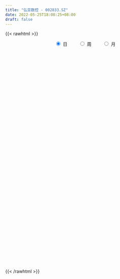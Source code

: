 ```yaml
---
title: "弘亚数控 - 002833.SZ"
date: 2022-05-25T18:08:25+08:00
draft: false
---
```

{{< rawhtml >}}
    <div style="text-align: center">
        <label style="padding: 1rem;"><input style="margin-right: .5rem" type="radio" name="period" value="D" checked onclick="period_change(this)">日</label>
        <label style="padding: 1rem;"><input style="margin-right: .5rem" type="radio" name="period" value="W" onclick="period_change(this)">周</label>
        <label style="padding: 1rem;"><input style="margin-right: .5rem" type="radio" name="period" value="M" onclick="period_change(this)">月</label>
    </div>
    <div id="chart" style="height: 700px;"></div> 
    <script type="text/javascript">
        const D_v = [13036.22,18251.89,9812.0,17595.7,16388.73,17283.66,23927.97,23433.16,27785.46,15147.44,23962.01,17830.27,35807.25,30754.6,25493.85,28919.55,35515.6,20882.15,10125.54,17893.09,20792.84,74020.42,115109.69,74985.49,67871.62,73932.99,49824.55,36791.29,31444.03,34093.02,33012.9,33312.37,22402.8,33729.21,33412.76,41433.79,53385.24,33244.88,43223.92,41495.94,38913.62,39317.82,71841.27,49660.9,34579.03,28085.4,29804.99,31781.63,44574.57,43978.31,61875.62,43960.26,34645.71,50706.63,43247.15,65366.7,31256.52,39020.59,44102.78,41912.35,40323.42,44535.63,48086.84,37071.89,25153.23,27353.69,37452.48,33500.34,28013.32,42197.42,86875.36,60552.97,70636.87,46129.16,46654.14,49409.7,100768.8,82480.05,78344.67,53155.48,73283.24,60323.04,51265.71,47663.68,56004.75,73826.11,56122.2,43355.58,61812.76,84163.78,50287.69,58874.03,56269.48,40829.0,59363.99,65863.24,52012.95,63103.21,47007.17,39029.7,32460.93,43230.8,53938.83,40848.96,29755.28,32347.28,36319.65,30744.14,29846.55,36790.13,46387.87,34490.58,35921.75,61731.94,52073.12,35065.81,41006.88,54854.77,33692.17,39443.97,36924.46,77361.28,82303.36,54113.68,48226.78,30533.62,32429.56,32073.29,30989.88,37243.16,26150.61,23411.96,26910.88,27442.74,47675.6,53673.59,46092.84,31000.8,40723.39,31708.38,55962.19,133417.83,121135.04,63219.47,42923.28,38017.92,25691.02,33065.62,47600.84,46890.45,19247.2,38476.34,22457.05,22767.61,13831.98,15557.93,19171.54,13132.56,24391.7,26366.23,26892.57,31439.06,17186.81,20564.4,13333.4,19516.95,17896.22,62005.31,23510.87,13200.38,40531.04,21325.54,21522.02,29121.17,33570.94,30184.95,27194.27,28469.79,18828.14,16918.76,22039.29,19051.45,11451.72,19991.98,34193.54,19843.48,17224.9,9458.25,14011.14,16807.2,23542.81,14838.36,12340.4,13059.33,13621.57,14634.24,14648.04,29811.7,34017.74,24155.76,22051.74,16681.1,18369.8,26320.64,22710.66,22130.02,15205.03,19701.79,11398.62,19724.77,14371.99,13011.31,12524.95,15234.49,19287.21,17231.36,46474.4,28950.78,26414.6,17501.9,17869.39,21594.98,20034.35,19129.59,18250.2,19257.6,14759.95,10772.04,15994.98,16790.73,22646.24,19519.91,29662.84,18985.88,26922.15,25636.49,25997.0,11410.77,21663.46,28652.45,20094.45,12186.53,11445.51,10209.31,10619.54,11779.0,11602.31,22568.7,20705.04,12312.75]
const D_histogram = [0.0,0.0511562393,0.0117666463,-0.0464398353,-0.0378954463,-0.0569825924,0.0181336001,0.0455563728,0.095840523,0.1064430844,0.0788098874,0.0796364514,0.2062279996,0.2093349599,0.1310090844,0.0123870407,-0.1348743792,-0.1810165772,-0.2228509162,-0.1858939118,-0.1916867597,0.0310986553,0.2667019827,0.352514649,0.4329515027,0.5316189031,0.543431446,0.5295797022,0.442363472,0.3452745946,0.2948017665,0.1880907318,0.1010737283,-0.0445730735,-0.2096586105,-0.3152547485,-0.4353841044,-0.4526719233,-0.4176025583,-0.3837885033,-0.3701662318,-0.3180160663,-0.4090140873,-0.4697985078,-0.4544197822,-0.4561679528,-0.4496506433,-0.3772808904,-0.3648491466,-0.3847001001,-0.410104261,-0.5005402898,-0.4854565346,-0.4741187149,-0.4403917975,-0.2625698954,-0.1193034647,0.070370763,0.1954279336,0.2295872499,0.3116732638,0.4021927596,0.4463876205,0.4454493895,0.4280200581,0.4301868564,0.3369665606,0.2927391979,0.2872526824,0.3165300875,0.4246910658,0.4410015349,0.5114771725,0.4974468373,0.4255842705,0.39110835,0.4875570234,0.4518538718,0.4611594194,0.449273412,0.5302795462,0.5517344971,0.5226326986,0.5125932423,0.3779280499,0.1675187982,-0.0235576269,-0.1247996526,-0.1852033283,-0.4161710288,-0.534857655,-0.6427364283,-0.764800711,-0.854429064,-0.8807052533,-0.9640825191,-0.9171373609,-0.8948165552,-0.8704678496,-0.8837074742,-0.8297301689,-0.6866978029,-0.5754669295,-0.4842206799,-0.399607398,-0.3430979661,-0.3102128709,-0.2420977744,-0.1517292285,-0.0875419902,-0.086325975,-0.1053007944,-0.0342260592,0.0398643676,0.1080411101,0.1584802586,0.2369161728,0.2708122998,0.2667395045,0.2908045579,0.2718692868,0.3603723124,0.4571479072,0.5051302711,0.5341796135,0.511607542,0.4318084875,0.4112371242,0.3673028419,0.3389090335,0.2967209889,0.2397641445,0.1817333932,0.1058739228,0.1093671501,0.0498456321,0.0138229046,-0.004976194,-0.0343192163,-0.0431274701,0.0036147687,0.14079051,0.2671477456,0.3067392758,0.3038512312,0.2438023677,0.2149742366,0.1378128272,0.0793984219,-0.0473474727,-0.1189108181,-0.1416534938,-0.1584464963,-0.1836706195,-0.1888257577,-0.1692142523,-0.1289782989,-0.0935850244,-0.0800998913,-0.0923578854,-0.0624621887,-0.022248256,0.0076975121,-0.0137759688,-0.0229249538,-0.0570025132,-0.0894722585,-0.1483843394,-0.1840674291,-0.1894992342,-0.2377947795,-0.2805266467,-0.2741340214,-0.2819719623,-0.3500062818,-0.4335373728,-0.4773803947,-0.3959584846,-0.312779057,-0.2270401546,-0.1481413639,-0.1034934258,-0.0747597751,-0.0458495848,0.0513214913,0.1037415413,0.131509888,0.158664217,0.1408907541,0.1689583308,0.130727955,0.117743468,0.1133368025,0.1174701196,0.1009446535,0.0810413541,0.0617940783,-0.0365841381,-0.0772113017,-0.1476204012,-0.1331132676,-0.104768155,-0.1372816752,-0.252509797,-0.2693761155,-0.200756856,-0.1340269462,-0.0857137479,-0.0429847898,-0.01483235,-0.0036399472,-0.0157815512,-0.0163489409,-0.0504381361,-0.0283313355,0.0023766588,0.0834474287,0.1571830147,0.159556146,0.1773393896,0.1262256004,0.098776102,0.0267459593,0.0262150077,0.0308994966,0.087038352,0.1116597574,0.1207250355,0.0752554728,-0.0047361111,-0.1378992351,-0.2505074247,-0.2595187988,-0.2331662876,-0.156142262,-0.0663563989,-0.0528992269,-0.0234124384,0.0439851442,0.1366165473,0.1958625643,0.2338219668,0.237409387,0.2410601344,0.238904358,0.2345921928,0.2464887586,0.2884190366,0.2435720051,0.2042045168]
const D_fast = [0.0,0.0639452991,0.0274973677,-0.0423190728,-0.0432485453,-0.0765813394,0.003068253,0.0418801189,0.1161243999,0.1533377323,0.1454070072,0.1661426841,0.3442912322,0.3997319325,0.3541583281,0.2386330445,0.0576530299,-0.0337433125,-0.1312903805,-0.140806854,-0.1945213919,0.0360386869,0.33831751,0.5122588386,0.7009335679,0.9325056941,1.0801760984,1.1987192802,1.222093918,1.2113236893,1.2345513028,1.174862951,1.1131143796,0.9563243094,0.7388241198,0.5544142947,0.3254389126,0.1949831129,0.1256518383,0.0635187675,-0.015400519,-0.04275437,-0.2360059128,-0.4142399602,-0.5124661802,-0.628256339,-0.7341516904,-0.7561021601,-0.8348827029,-0.9509086814,-1.0788389075,-1.2944100088,-1.4006903872,-1.5078822462,-1.5842532783,-1.4720738501,-1.3586332855,-1.151366367,-0.977452213,-0.8858960842,-0.7258917544,-0.5348240686,-0.3790323026,-0.2686081862,-0.1790325032,-0.0693189908,-0.0782976464,-0.0493402097,0.0169864454,0.1253963724,0.3397301172,0.4662909701,0.6646359007,0.7749672749,0.8095007757,0.8728019427,1.0911398719,1.1684001883,1.2929955908,1.3934279364,1.6070039571,1.7663925323,1.8679489085,1.9860577627,1.9458745828,1.7773450306,1.5803791988,1.4479372599,1.3412327522,1.0062222945,0.7538212545,0.4852583741,0.1719939137,-0.1312417053,-0.3776942079,-0.7020921036,-0.8844312856,-1.0858146187,-1.2790828755,-1.5132493686,-1.6667046055,-1.6953466902,-1.7279825493,-1.7577914696,-1.7730800372,-1.8023450968,-1.8470132194,-1.8394225665,-1.7869863277,-1.744684587,-1.7650500655,-1.8103500835,-1.7478318631,-1.6637753444,-1.5685883244,-1.4785291112,-1.3408641538,-1.2392649518,-1.176652871,-1.0798866782,-1.0308546276,-0.8522585238,-0.6411959522,-0.4669310206,-0.3043367748,-0.1990069608,-0.1708538934,-0.0886159756,-0.0407245475,0.0156089025,0.0476011051,0.0505852968,0.0379878938,-0.0114030959,0.0194319189,-0.0276281911,-0.0601951924,-0.0802383395,-0.1181611659,-0.1377512872,-0.0901053563,0.0822680125,0.2754121845,0.3916885337,0.4647632969,0.4656650253,0.4905804533,0.4478722507,0.409307451,0.2707246882,0.1694336383,0.111277589,0.0548729626,-0.0162688156,-0.0686303932,-0.0913224509,-0.0833310722,-0.0713340539,-0.0778738936,-0.113221359,-0.0989412095,-0.0642893407,-0.0324191947,-0.0573366677,-0.0722168912,-0.1205450789,-0.1753828888,-0.2713910546,-0.3530910015,-0.4058976152,-0.5136418554,-0.6265053842,-0.6886462643,-0.7669771957,-0.9225130857,-1.1144285199,-1.2776166405,-1.2951843516,-1.2901996882,-1.2612208244,-1.2193573747,-1.200582793,-1.1905390861,-1.173091292,-1.0630898431,-0.9847344077,-0.924088589,-0.8572682059,-0.8398189802,-0.7695118208,-0.7750602078,-0.7586088278,-0.7346812928,-0.7011804457,-0.6924697485,-0.6921127094,-0.6959114655,-0.8034357164,-0.8633657054,-0.9706799053,-0.9894510886,-0.9872980147,-1.0541319538,-1.2324875248,-1.3166978722,-1.2982678267,-1.2650446535,-1.2381598921,-1.2061771315,-1.1817327791,-1.1714503631,-1.187537355,-1.1921919799,-1.2388907091,-1.2238667423,-1.1925645833,-1.0906319564,-0.9776006166,-0.9353384489,-0.8732203579,-0.8927777469,-0.8955332198,-0.9608768727,-0.9548540723,-0.9424447094,-0.8645462659,-0.8120099212,-0.7727633842,-0.7994190787,-0.8805946903,-1.0482326232,-1.2234676689,-1.2973587427,-1.3292978034,-1.2913093433,-1.21811258,-1.2178802147,-1.1942465357,-1.1158526672,-0.9890671272,-0.8808554691,-0.784440575,-0.721500808,-0.657585027,-0.6000147139,-0.5456788309,-0.4721600754,-0.3581250382,-0.3420790685,-0.3303954276]
const D_slow = [0.0,0.0127890598,0.0157307214,0.0041207626,-0.005353099,-0.0195987471,-0.0150653471,-0.0036762539,0.0202838769,0.046894648,0.0665971198,0.0865062327,0.1380632326,0.1903969726,0.2231492437,0.2262460038,0.192527409,0.1472732647,0.0915605357,0.0450870577,-0.0028346322,0.0049400316,0.0716155273,0.1597441896,0.2679820652,0.400886791,0.5367446525,0.669139578,0.779730446,0.8660490947,0.9397495363,0.9867722192,1.0120406513,1.0008973829,0.9484827303,0.8696690432,0.7608230171,0.6476550362,0.5432543967,0.4473072708,0.3547657129,0.2752616963,0.1730081745,0.0555585475,-0.058046398,-0.1720883862,-0.2845010471,-0.3788212697,-0.4700335563,-0.5662085813,-0.6687346466,-0.793869719,-0.9152338527,-1.0337635314,-1.1438614808,-1.2095039546,-1.2393298208,-1.22173713,-1.1728801466,-1.1154833341,-1.0375650182,-0.9370168283,-0.8254199231,-0.7140575758,-0.6070525612,-0.4995058471,-0.415264207,-0.3420794075,-0.2702662369,-0.1911337151,-0.0849609486,0.0252894351,0.1531587282,0.2775204376,0.3839165052,0.4816935927,0.6035828485,0.7165463165,0.8318361714,0.9441545244,1.0767244109,1.2146580352,1.3453162099,1.4734645204,1.5679465329,1.6098262324,1.6039368257,1.5727369126,1.5264360805,1.4223933233,1.2886789095,1.1279948024,0.9367946247,0.7231873587,0.5030110454,0.2619904156,0.0327060753,-0.1909980635,-0.4086150259,-0.6295418944,-0.8369744366,-1.0086488874,-1.1525156197,-1.2735707897,-1.3734726392,-1.4592471307,-1.5368003485,-1.5973247921,-1.6352570992,-1.6571425967,-1.6787240905,-1.7050492891,-1.7136058039,-1.703639712,-1.6766294345,-1.6370093698,-1.5777803266,-1.5100772517,-1.4433923755,-1.3706912361,-1.3027239144,-1.2126308363,-1.0983438594,-0.9720612917,-0.8385163883,-0.7106145028,-0.6026623809,-0.4998530999,-0.4080273894,-0.323300131,-0.2491198838,-0.1891788477,-0.1437454994,-0.1172770187,-0.0899352312,-0.0774738231,-0.074018097,-0.0752621455,-0.0838419496,-0.0946238171,-0.0937201249,-0.0585224975,0.0082644389,0.0849492579,0.1609120657,0.2218626576,0.2756062168,0.3100594236,0.329909029,0.3180721609,0.2883444563,0.2529310829,0.2133194588,0.1674018039,0.1201953645,0.0778918014,0.0456472267,0.0222509706,0.0022259978,-0.0208634736,-0.0364790208,-0.0420410848,-0.0401167067,-0.0435606989,-0.0492919374,-0.0635425657,-0.0859106303,-0.1230067152,-0.1690235725,-0.216398381,-0.2758470759,-0.3459787375,-0.4145122429,-0.4850052335,-0.5725068039,-0.6808911471,-0.8002362458,-0.8992258669,-0.9774206312,-1.0341806698,-1.0712160108,-1.0970893672,-1.115779311,-1.1272417072,-1.1144113344,-1.0884759491,-1.055598477,-1.0159324228,-0.9807097343,-0.9384701516,-0.9057881628,-0.8763522958,-0.8480180952,-0.8186505653,-0.7934144019,-0.7731540634,-0.7577055438,-0.7668515784,-0.7861544038,-0.8230595041,-0.856337821,-0.8825298597,-0.9168502785,-0.9799777278,-1.0473217567,-1.0975109707,-1.1310177072,-1.1524461442,-1.1631923417,-1.1669004292,-1.167810416,-1.1717558038,-1.175843039,-1.188452573,-1.1955354069,-1.1949412422,-1.174079385,-1.1347836313,-1.0948945948,-1.0505597474,-1.0190033473,-0.9943093218,-0.987622832,-0.9810690801,-0.9733442059,-0.9515846179,-0.9236696786,-0.8934884197,-0.8746745515,-0.8758585793,-0.910333388,-0.9729602442,-1.0378399439,-1.0961315158,-1.1351670813,-1.151756181,-1.1649809878,-1.1708340974,-1.1598378113,-1.1256836745,-1.0767180334,-1.0182625417,-0.958910195,-0.8986451614,-0.8389190719,-0.7802710237,-0.718648834,-0.6465440749,-0.5856510736,-0.5345999444]
const D_data = [['2021-05-14', 34.3991, 34.7507, 34.1741, 35.0601],['2021-05-17', 34.2866, 35.5523, 33.8085, 35.9742],['2021-05-18', 35.7774, 34.4765, 34.3921, 35.7774],['2021-05-19', 34.6031, 33.9632, 33.4217, 34.6031],['2021-05-20', 34.0757, 34.6312, 33.9632, 35.3484],['2021-05-21', 34.9406, 34.2163, 33.4217, 34.9406],['2021-05-24', 34.4554, 35.5312, 33.7241, 36.0375],['2021-05-25', 35.5312, 35.2359, 34.8773, 36.0657],['2021-05-26', 35.3765, 35.7914, 35.3344, 36.5157],['2021-05-27', 35.8617, 35.5453, 35.3344, 36.3258],['2021-05-28', 35.6367, 35.1023, 35.0179, 35.9742],['2021-05-31', 35.2992, 35.4609, 34.5538, 35.6719],['2021-06-01', 35.5594, 37.5142, 35.5101, 38.1681],['2021-06-02', 37.5212, 36.5087, 35.1586, 37.8798],['2021-06-03', 36.51, 35.45, 35.3, 36.69],['2021-06-04', 35.0, 34.5, 34.31, 35.38],['2021-06-07', 34.5, 33.4, 33.33, 34.65],['2021-06-08', 33.7, 34.04, 33.25, 34.5],['2021-06-09', 34.2, 33.71, 33.51, 34.36],['2021-06-10', 33.94, 34.53, 33.5, 34.75],['2021-06-11', 34.43, 33.93, 33.67, 34.8],['2021-06-15', 37.0, 37.32, 35.75, 37.32],['2021-06-16', 38.07, 38.85, 36.82, 39.3],['2021-06-17', 38.8, 38.11, 37.61, 40.3],['2021-06-18', 38.69, 38.84, 37.75, 40.2],['2021-06-21', 39.23, 39.99, 39.1, 40.91],['2021-06-22', 40.11, 39.7, 39.3, 41.0],['2021-06-23', 39.72, 39.89, 39.47, 40.74],['2021-06-24', 39.23, 39.19, 38.43, 39.68],['2021-06-25', 39.21, 39.0, 38.55, 40.17],['2021-06-28', 39.0, 39.57, 38.41, 39.75],['2021-06-29', 39.8, 38.77, 38.6, 40.2],['2021-06-30', 39.3, 38.75, 38.06, 39.35],['2021-07-01', 38.84, 37.55, 37.49, 38.99],['2021-07-02', 37.56, 36.5, 36.2, 37.95],['2021-07-05', 36.75, 36.43, 35.87, 37.5],['2021-07-06', 36.43, 35.45, 35.01, 36.8],['2021-07-07', 35.3, 36.11, 34.99, 36.18],['2021-07-08', 36.8, 36.55, 36.01, 36.88],['2021-07-09', 36.4, 36.47, 35.38, 36.77],['2021-07-12', 36.17, 36.1, 35.6, 36.41],['2021-07-13', 36.07, 36.53, 35.77, 36.73],['2021-07-14', 36.51, 34.37, 34.3, 36.51],['2021-07-15', 34.31, 34.0, 33.47, 34.66],['2021-07-16', 34.0, 34.46, 33.73, 34.75],['2021-07-19', 34.61, 33.9, 33.81, 34.72],['2021-07-20', 33.7, 33.62, 33.5, 34.4],['2021-07-21', 33.93, 34.28, 33.88, 34.56],['2021-07-22', 34.14, 33.4, 33.23, 34.2],['2021-07-23', 33.25, 32.6, 32.26, 34.0],['2021-07-26', 32.71, 32.0, 31.78, 33.54],['2021-07-27', 32.06, 30.4, 30.37, 32.4],['2021-07-28', 30.2, 31.0, 29.8, 31.45],['2021-07-29', 31.62, 30.5, 30.46, 31.8],['2021-07-30', 30.67, 30.38, 30.3, 31.1],['2021-08-02', 30.26, 32.31, 30.21, 32.8],['2021-08-03', 32.09, 32.42, 32.0, 33.09],['2021-08-04', 32.42, 33.71, 32.2, 33.77],['2021-08-05', 33.64, 33.69, 33.03, 33.97],['2021-08-06', 33.48, 32.99, 32.87, 33.79],['2021-08-09', 33.18, 33.97, 32.8, 34.5],['2021-08-10', 33.99, 34.69, 33.89, 34.99],['2021-08-11', 34.67, 34.69, 34.5, 35.92],['2021-08-12', 34.5, 34.49, 33.92, 34.85],['2021-08-13', 34.49, 34.49, 34.18, 34.96],['2021-08-16', 34.3, 34.96, 34.29, 35.16],['2021-08-17', 34.96, 33.76, 33.7, 34.96],['2021-08-18', 34.0, 34.2, 33.83, 34.6],['2021-08-19', 33.95, 34.74, 33.9, 35.07],['2021-08-20', 34.51, 35.45, 34.01, 35.52],['2021-08-23', 35.6, 37.09, 35.58, 37.09],['2021-08-24', 36.9, 36.62, 36.2, 37.08],['2021-08-25', 36.9, 37.93, 36.63, 38.7],['2021-08-26', 37.53, 37.46, 36.7, 38.25],['2021-08-27', 37.05, 36.92, 36.72, 38.24],['2021-08-30', 36.97, 37.49, 36.96, 37.97],['2021-08-31', 37.81, 39.73, 37.45, 40.36],['2021-09-01', 39.65, 38.71, 37.09, 39.73],['2021-09-02', 37.77, 39.68, 37.76, 40.8],['2021-09-03', 40.5, 39.9, 39.2, 40.5],['2021-09-06', 40.0, 41.79, 40.0, 42.6],['2021-09-07', 42.26, 41.92, 40.33, 42.26],['2021-09-08', 41.51, 41.88, 41.31, 43.2],['2021-09-09', 41.62, 42.63, 41.38, 43.55],['2021-09-10', 42.57, 41.25, 41.25, 42.9],['2021-09-13', 40.9, 39.81, 39.11, 41.24],['2021-09-14', 39.9, 39.25, 39.18, 41.35],['2021-09-15', 40.1, 39.75, 39.23, 40.44],['2021-09-16', 40.4, 39.92, 39.68, 41.8],['2021-09-17', 39.64, 36.96, 36.45, 39.86],['2021-09-22', 36.58, 37.23, 36.38, 38.14],['2021-09-23', 37.4, 36.45, 36.4, 37.78],['2021-09-24', 36.79, 35.23, 34.8, 36.87],['2021-09-27', 35.0, 34.53, 34.11, 35.06],['2021-09-28', 34.0, 34.4, 33.91, 34.95],['2021-09-29', 34.0, 32.7, 32.41, 34.65],['2021-09-30', 32.52, 33.5, 32.51, 33.9],['2021-10-08', 33.8, 32.64, 32.38, 33.8],['2021-10-11', 32.65, 32.04, 31.65, 32.77],['2021-10-12', 32.09, 30.82, 30.5, 32.2],['2021-10-13', 31.18, 30.98, 30.11, 31.42],['2021-10-14', 31.0, 31.89, 30.68, 32.48],['2021-10-15', 31.99, 31.52, 30.93, 32.0],['2021-10-18', 31.19, 31.22, 30.72, 31.82],['2021-10-19', 31.11, 31.07, 30.93, 31.4],['2021-10-20', 30.9, 30.6, 30.42, 31.17],['2021-10-21', 30.6, 30.07, 30.01, 30.95],['2021-10-22', 30.3, 30.34, 29.88, 30.68],['2021-10-25', 30.17, 30.66, 29.91, 30.87],['2021-10-26', 30.66, 30.42, 30.21, 31.19],['2021-10-27', 30.35, 29.5, 29.15, 30.54],['2021-10-28', 29.49, 28.88, 28.8, 29.79],['2021-10-29', 28.89, 29.85, 28.8, 30.13],['2021-11-01', 30.5, 30.04, 29.05, 30.66],['2021-11-02', 30.26, 30.17, 29.55, 30.4],['2021-11-03', 30.25, 30.14, 29.77, 30.4],['2021-11-04', 30.19, 30.77, 30.19, 30.82],['2021-11-05', 31.31, 30.5, 30.25, 31.31],['2021-11-08', 30.3, 30.11, 29.91, 30.58],['2021-11-09', 30.16, 30.54, 30.12, 30.98],['2021-11-10', 30.26, 30.05, 29.44, 30.68],['2021-11-11', 29.91, 31.66, 29.89, 31.77],['2021-11-12', 31.66, 32.43, 31.4, 32.85],['2021-11-15', 32.42, 32.45, 31.81, 32.65],['2021-11-16', 32.46, 32.71, 32.0, 32.98],['2021-11-17', 32.58, 32.39, 32.27, 32.68],['2021-11-18', 32.32, 31.68, 31.63, 32.34],['2021-11-19', 31.6, 32.41, 31.52, 32.5],['2021-11-22', 32.55, 32.19, 32.01, 32.93],['2021-11-23', 32.2, 32.42, 32.2, 33.18],['2021-11-24', 32.46, 32.27, 32.15, 32.74],['2021-11-25', 32.4, 32.0, 31.66, 32.45],['2021-11-26', 32.0, 31.82, 31.33, 32.0],['2021-11-29', 31.11, 31.33, 31.02, 32.14],['2021-11-30', 31.53, 32.2, 31.35, 32.55],['2021-12-01', 32.01, 31.31, 31.25, 32.43],['2021-12-02', 31.31, 31.36, 30.4, 31.46],['2021-12-03', 31.36, 31.42, 31.15, 31.85],['2021-12-06', 31.45, 31.13, 30.73, 31.69],['2021-12-07', 31.14, 31.24, 30.78, 31.42],['2021-12-08', 31.34, 32.01, 31.3, 32.33],['2021-12-09', 32.5, 33.69, 32.3, 34.86],['2021-12-10', 33.13, 34.43, 32.59, 37.06],['2021-12-13', 34.49, 34.03, 33.77, 34.89],['2021-12-14', 33.87, 33.86, 33.64, 34.28],['2021-12-15', 33.91, 33.22, 33.0, 34.0],['2021-12-16', 33.15, 33.59, 33.15, 33.75],['2021-12-17', 33.69, 32.88, 32.78, 33.93],['2021-12-20', 32.63, 32.88, 29.59, 35.63],['2021-12-21', 32.5, 31.58, 31.58, 32.7],['2021-12-22', 31.6, 31.71, 31.6, 32.05],['2021-12-23', 31.71, 32.0, 31.2, 32.09],['2021-12-24', 32.0, 31.88, 31.68, 32.15],['2021-12-27', 31.99, 31.55, 31.2, 32.09],['2021-12-28', 31.53, 31.59, 31.31, 31.7],['2021-12-29', 31.8, 31.81, 31.42, 31.92],['2021-12-30', 31.81, 32.12, 31.66, 32.26],['2021-12-31', 32.36, 32.18, 31.93, 32.36],['2022-01-04', 32.19, 31.97, 31.78, 32.2],['2022-01-05', 31.92, 31.58, 31.31, 32.08],['2022-01-06', 31.34, 32.09, 31.34, 32.39],['2022-01-07', 32.38, 32.37, 31.93, 32.95],['2022-01-10', 32.05, 32.42, 31.81, 32.47],['2022-01-11', 32.6, 31.79, 31.76, 32.63],['2022-01-12', 31.79, 31.84, 31.65, 31.99],['2022-01-13', 31.84, 31.37, 31.3, 31.98],['2022-01-14', 31.15, 31.14, 31.06, 31.44],['2022-01-17', 31.14, 30.45, 30.27, 31.54],['2022-01-18', 30.66, 30.33, 30.1, 30.67],['2022-01-19', 30.33, 30.42, 30.13, 30.47],['2022-01-20', 30.44, 29.53, 29.2, 30.72],['2022-01-21', 29.63, 29.1, 28.95, 29.74],['2022-01-24', 29.1, 29.34, 28.59, 29.58],['2022-01-25', 29.36, 28.87, 28.8, 29.72],['2022-01-26', 28.95, 27.58, 27.53, 29.2],['2022-01-27', 27.58, 26.57, 26.3, 27.9],['2022-01-28', 26.66, 26.25, 26.21, 26.92],['2022-02-07', 26.49, 27.45, 26.35, 27.62],['2022-02-08', 27.46, 27.5, 26.84, 27.58],['2022-02-09', 27.58, 27.63, 27.21, 27.7],['2022-02-10', 27.51, 27.69, 27.33, 27.8],['2022-02-11', 27.69, 27.34, 27.32, 27.71],['2022-02-14', 27.33, 27.11, 26.91, 27.38],['2022-02-15', 27.26, 27.06, 26.88, 27.35],['2022-02-16', 27.21, 28.1, 27.21, 28.49],['2022-02-17', 28.0, 27.85, 27.53, 28.06],['2022-02-18', 27.55, 27.7, 27.34, 27.7],['2022-02-21', 27.7, 27.81, 27.5, 27.97],['2022-02-22', 27.68, 27.25, 27.22, 27.68],['2022-02-23', 27.32, 27.84, 27.32, 27.88],['2022-02-24', 27.84, 26.97, 26.7, 28.04],['2022-02-25', 27.3, 27.12, 27.08, 27.52],['2022-02-28', 27.34, 27.15, 26.82, 27.34],['2022-03-01', 27.35, 27.23, 27.11, 27.45],['2022-03-02', 27.19, 26.91, 26.79, 27.19],['2022-03-03', 27.03, 26.73, 26.68, 27.2],['2022-03-04', 26.68, 26.58, 26.42, 26.98],['2022-03-07', 26.47, 25.17, 24.91, 26.57],['2022-03-08', 25.11, 25.36, 25.11, 26.1],['2022-03-09', 25.38, 24.48, 23.74, 25.81],['2022-03-10', 25.08, 25.16, 24.78, 25.4],['2022-03-11', 24.97, 25.23, 24.35, 25.35],['2022-03-14', 25.18, 24.23, 24.15, 25.22],['2022-03-15', 24.05, 22.5, 22.5, 24.05],['2022-03-16', 22.7, 23.02, 21.77, 23.06],['2022-03-17', 23.46, 23.89, 23.17, 24.28],['2022-03-18', 24.1, 23.94, 23.61, 24.1],['2022-03-21', 24.02, 23.77, 23.59, 24.48],['2022-03-22', 23.75, 23.73, 23.31, 23.92],['2022-03-23', 23.72, 23.55, 23.48, 23.99],['2022-03-24', 23.48, 23.27, 23.25, 23.63],['2022-03-25', 23.3, 22.8, 22.77, 23.5],['2022-03-28', 22.82, 22.73, 22.3, 22.97],['2022-03-29', 22.73, 22.02, 21.8, 22.93],['2022-03-30', 22.23, 22.49, 21.98, 22.52],['2022-03-31', 22.5, 22.56, 22.3, 22.99],['2022-04-01', 22.79, 23.36, 22.61, 24.13],['2022-04-06', 23.06, 23.62, 22.9, 23.8],['2022-04-07', 23.58, 22.9, 22.9, 23.67],['2022-04-08', 22.85, 23.13, 22.5, 23.2],['2022-04-11', 23.1, 22.15, 22.1, 23.1],['2022-04-12', 22.14, 22.18, 21.66, 22.44],['2022-04-13', 22.03, 21.26, 21.2, 22.06],['2022-04-14', 21.4, 21.84, 21.37, 22.5],['2022-04-15', 22.0, 21.8, 21.65, 22.32],['2022-04-18', 21.7, 22.52, 21.48, 22.66],['2022-04-19', 22.54, 22.29, 22.13, 22.64],['2022-04-20', 22.45, 22.15, 22.0, 22.59],['2022-04-21', 21.95, 21.32, 21.26, 22.22],['2022-04-22', 21.18, 20.45, 20.42, 21.25],['2022-04-25', 20.1, 19.02, 18.9, 20.3],['2022-04-26', 19.0, 18.32, 18.23, 19.2],['2022-04-27', 18.01, 18.94, 17.85, 19.03],['2022-04-28', 18.85, 19.08, 18.65, 19.51],['2022-04-29', 19.37, 19.68, 19.1, 19.97],['2022-05-05', 20.2, 20.04, 19.73, 20.6],['2022-05-06', 19.6, 19.15, 18.95, 19.68],['2022-05-09', 19.1, 19.27, 18.93, 19.38],['2022-05-10', 19.15, 19.85, 18.7, 19.95],['2022-05-11', 20.04, 20.51, 19.9, 20.74],['2022-05-12', 20.4, 20.48, 20.31, 20.72],['2022-05-13', 20.58, 20.5, 20.38, 20.75],['2022-05-16', 20.74, 20.23, 20.21, 20.74],['2022-05-17', 20.23, 20.31, 20.09, 20.5],['2022-05-18', 20.5, 20.31, 20.13, 20.5],['2022-05-19', 20.27, 20.34, 20.01, 20.36],['2022-05-20', 20.47, 20.65, 20.32, 20.73],['2022-05-23', 20.59, 21.29, 20.58, 21.29],['2022-05-24', 21.28, 20.32, 20.31, 21.48],['2022-05-25', 20.37, 20.26, 20.03, 20.55]]
const W_v = [93626.41,112185.68,114413.04,57669.24,37807.89,76732.38,74315.46,86350.77,73964.27,54027.35,84863.17,110606.98,54546.53,52155.81,49967.43,95863.98,61747.31,74208.16,36078.86,34922.83,36056.96,23419.96,19543.55,38356.32,38016.68,47557.37,32451.19,29677.61,30765.19,37233.99,15118.59,7177.43,32987.8,59134.3,66515.57,37645.82,35553.08,25252.07,26998.47,30652.11,17974.78,13141.96,26212.93,22155.19,41360.03,32604.74,25326.12,52246.55,33295.08,28584.84,31088.76,20444.17,32156.18,21734.5,22797.32,37755.71,35701.04,38311.23,36731.97,24837.85,12709.15,20789.52,17299.45,34326.59,60006.15,37507.15,39704.54,25311.45,39996.86,32637.79,27139.53,30445.08,30122.03,23228.05,38034.91,15223.35,26724.32,21796.53,33399.58,31984.85,39724.17,36503.54,67183.75,79925.72,59234.03,80657.03,50523.18,41636.14,37631.48,30377.35,28794.67,17277.2,30779.53,16929.29,33172.85,23368.56,15377.48,22389.31,57740.23,33099.82,25481.01,24216.11,25690.21,26094.7,28266.68,27061.65,28264.79,27406.36,30291.18,38371.98,33125.35,31089.32,22892.41,5449.0,24909.48,29901.86,41311.7,21033.07,18735.55,19335.0,15271.22,17679.81,32794.15,25199.76,43129.21,67366.94,82149.24,122610.76,82754.12,34532.35,70577.41,94978.56,93895.05,71167.74,47002.72,59248.15,58921.44,42020.12,32263.24,18588.91,29851.26,32446.7,28827.44,24742.09,29362.1,27477.72,40284.2,105743.66,64463.79,50601.93,46470.31,69598.81,201501.91,172432.32,151296.52,104398.24,96742.95,105497.5,108837.1,72464.2,92916.48,108987.83,108728.23,103574.97,60800.54,24725.04,110875.82,110054.7,121696.04,119739.45,218640.89,112448.99,85572.72,77153.27,78934.23,62500.62,81572.36,82912.81,190532.92,106452.31,99032.07,130231.1,170711.73,61232.73,49046.51,204993.05,165245.54,171780.53,130894.73,150448.97,106388.27,62702.46,177126.11,108447.62,114765.67,44196.55,77166.23,79331.98,114256.04,138805.52,105209.22,331987.22,226085.88,155870.04,212783.77,234312.64,178224.9,234435.37,221658.94,195171.01,168517.25,310848.5,364158.7,288540.42,319280.4300000001,165431.2,218069.18,63103.21,215667.43,170015.31,183436.88,244732.52,269725.24,197376.93,144706.49,205885.57,382946.83,202917.31,174671.88,84461.62,109089.56,88497.78,160573.14,141593.35,105307.43,102705.62,78657.76,68303.58,126718.04,104736.15,78208.48,110752.41,72867.28,96878.51,77575.3,117737.02,51633.49,94007.66,55655.67,55586.49]
const W_histogram = [0.0,-0.0102874074,-0.09520442,-0.1783802262,-0.2018421736,-0.0716977892,0.0140926767,0.1365659892,0.2260454115,0.2111496956,0.3573924155,0.4792387704,0.5531382188,0.6373209153,0.6871751111,0.5326948128,0.4489253205,0.2534212292,0.0516916293,-0.0812350661,-0.1151592594,-0.138858259,-0.1922099912,-0.1848547187,-0.1272373156,-0.0435528517,-0.0482283835,-0.0348536205,-0.1201385382,-0.2903860098,-0.3359552465,-0.3424458228,-0.3945105058,-0.4422704164,-0.4245530375,-0.5904014525,-0.5586742056,-0.4646630736,-0.31627365,-0.2791581932,-0.2421823106,-0.2386210055,-0.2396789547,-0.2422135606,-0.1937942546,-0.1124330089,-0.0527812612,0.0797417779,0.0887006768,0.0725854015,-0.0488812857,-0.0996047778,-0.1172501532,-0.1456069226,-0.301261289,-0.3809806753,-0.455653347,-0.487122893,-0.4381589758,-0.3952960472,-0.3600536842,-0.2775565662,-0.1804416008,-0.1369628625,-0.2754670542,-0.28492063,-0.1355765483,-0.0636569259,0.0959339883,0.1201254274,0.1379620306,0.1426143974,0.1118413878,0.0923038411,0.0638892848,0.0482621197,0.0928981915,0.1456064283,0.2397632108,0.3185002346,0.3712062946,0.4253729568,0.4508765066,0.4818195686,0.5351050939,0.6880389504,0.7249581594,0.7763226606,0.6861494962,0.5954187823,0.4638695193,0.3125811396,0.1695662515,0.0095170304,-0.1649085474,-0.2633993133,-0.3513538736,-0.3877834987,-0.404874954,-0.357183332,-0.2791372432,-0.2510103441,-0.262808882,-0.2738190892,-0.2906005904,-0.3431658652,-0.3239945488,-0.2556977239,-0.1900037808,-0.0833670443,0.0311064791,0.0952295043,0.1167614272,0.1300887946,0.1350768548,0.1044211276,0.0776633355,0.0518110662,0.0573302152,0.040093967,0.0514056516,0.054201113,0.024310858,0.0448023533,0.1020520814,0.2440355262,0.4604278993,0.6712685979,0.7696185498,0.7504805864,0.5630502376,0.4405977618,0.4253606119,0.2947751053,0.2624785866,0.0814992485,-0.1073824253,-0.1855164783,-0.2477467241,-0.280980527,-0.240056883,-0.2255352653,-0.1941006429,-0.1096130732,-0.086130724,-0.0975037571,-0.0610968395,0.0429851191,0.0818221001,0.0999870776,0.0645183629,0.0527943699,0.2830638948,0.4333036863,0.6380506103,0.8710601704,0.9464828243,0.8443209697,0.9466201107,0.9169034648,0.7500541419,0.5119222985,0.4692913484,0.5458753639,0.5029963774,0.4949401708,0.3244648579,0.4727879794,0.6128233509,0.6792505899,0.4656483963,0.2607789847,-0.0873265921,-0.3290622328,-0.4530079832,-0.6270789072,-0.6927758427,-0.6200015483,-0.8604348184,-0.7961653654,-0.796016216,-0.5928213634,-0.2505703099,0.0241453621,0.0729008385,0.4327926557,0.677948038,0.5527334114,0.4829477319,0.5873311313,0.5687933851,0.4648134959,0.019086677,-0.2118549008,-0.1883257038,-0.3085607979,-0.4737609338,-0.60893491,-0.6261685324,-0.6621286751,-0.7043707123,-0.3970095206,-0.1888652179,-0.2231439309,-0.2494335271,-0.3951280205,-0.5975524179,-0.8465350148,-0.8014785692,-0.6434969567,-0.4560125731,-0.226278312,0.1147747106,0.4034372266,0.283279083,0.0759065275,-0.1754325261,-0.3852321065,-0.57371208,-0.7414703592,-0.8417223667,-0.8197367827,-0.6387326095,-0.4905358468,-0.4059288905,-0.3525634792,-0.1031553691,-0.0347193135,-0.0481217195,-0.0290436693,0.002438652,-0.0505812659,-0.2053631814,-0.4670378652,-0.5294873768,-0.5091727892,-0.4968762881,-0.4865647831,-0.5286213094,-0.5962625359,-0.6654622395,-0.6220044519,-0.5592115409,-0.5565163313,-0.5916384239,-0.6102598022,-0.6008555441,-0.4530316675,-0.3017468733,-0.1899972382]
const W_fast = [0.0,-0.0128592593,-0.1215773768,-0.2493482395,-0.3232707304,-0.2110507933,-0.1217371583,0.0348776516,0.1808684268,0.2187601347,0.4543509585,0.6960070061,0.9081910091,1.1517039344,1.373351908,1.3520453129,1.3805071507,1.2483583667,1.0595516742,0.9063162122,0.843602204,0.7851886397,0.6837844097,0.6449260025,0.6707340767,0.7435303277,0.7267977,0.7314590579,0.6161395057,0.3732955317,0.2437374833,0.1516354513,0.0009431418,-0.1573843729,-0.2458052534,-0.5592540315,-0.6671953359,-0.6893499723,-0.6200289613,-0.6527030528,-0.6762727478,-0.732366694,-0.7933443819,-0.856432378,-0.8564616357,-0.8032086422,-0.7567522098,-0.6042937262,-0.5731596582,-0.5711285831,-0.7048155917,-0.7804402783,-0.827398192,-0.892156692,-1.1231263806,-1.2980909358,-1.4866769442,-1.6399272134,-1.7005030402,-1.7564641234,-1.8112351815,-1.798127205,-1.7461226399,-1.7368846172,-1.9442555724,-2.0249393057,-1.9094893611,-1.8534839702,-1.6699095589,-1.615686763,-1.5633596521,-1.523053686,-1.5258663486,-1.522327935,-1.5347701701,-1.5383318054,-1.4704711856,-1.3813613418,-1.2272637566,-1.0689016741,-0.9233940405,-0.7628841391,-0.6246614626,-0.4732635085,-0.2862017097,0.0387418844,0.2569006333,0.5023457996,0.5837100092,0.6418339909,0.6262521078,0.5531090129,0.4524856877,0.2948157243,0.0791630096,-0.0851775846,-0.2609706133,-0.3943461131,-0.5126563069,-0.5542605178,-0.5459987399,-0.5806244268,-0.6581251852,-0.7375901647,-0.8270218135,-0.9653785547,-1.0272058755,-1.0228334815,-1.0046404836,-0.9188455083,-0.7965953651,-0.7086649638,-0.657942684,-0.612093118,-0.5733358441,-0.5778862895,-0.5852282476,-0.5981277505,-0.5782760475,-0.585488804,-0.5613257066,-0.5449799669,-0.5687925075,-0.5371004237,-0.4543376753,-0.251345349,0.080153999,0.4588118471,0.7495664364,0.9180486196,0.8713808302,0.8590777948,0.9501807979,0.8932890676,0.9266121955,0.7660076696,0.5502803895,0.4257672169,0.30160029,0.1981213554,0.1790307786,0.13716858,0.1200780417,0.1771623431,0.1791120113,0.1433630389,0.1644957467,0.279323985,0.338616491,0.381778238,0.362439114,0.3639137135,0.6649492121,0.9235149251,1.2877745017,1.7385491044,2.0505924644,2.1595108522,2.4984650209,2.6979742412,2.7186384538,2.608487185,2.683179072,2.8962319285,2.9791020363,3.0947808725,3.005421774,3.2719418904,3.5651830996,3.801422986,3.7042328915,3.5645582261,3.1946210013,2.8706198024,2.6334220562,2.3025814055,2.0636905092,1.9814644166,1.5259224418,1.3911505535,1.1922956488,1.2472851606,1.5268936367,1.8076456491,1.8746263353,2.3427163163,2.7573587081,2.7703274343,2.8212786878,3.07249487,3.1961554701,3.2083789549,2.7674238053,2.4835185022,2.4599662733,2.2625909798,1.9789506104,1.6915429066,1.5177671512,1.3162748397,1.0979401245,1.3060489359,1.4669769342,1.3769122385,1.2882642605,1.043787762,0.6919752601,0.2313589095,0.0760457128,0.0731530862,0.1466343265,0.3197990096,0.6895457099,1.0790675325,1.0297291596,0.841333236,0.5461360509,0.2400284438,-0.0918795497,-0.4450054187,-0.7556880178,-0.9386366295,-0.9173156086,-0.8917528076,-0.9086280739,-0.9434035325,-0.7197842646,-0.6600280374,-0.6854608733,-0.6736437404,-0.6415517561,-0.7072169905,-0.9133397014,-1.2917738515,-1.4865952072,-1.5935738169,-1.7054963878,-1.8168260786,-1.9910379323,-2.2077447928,-2.4433100562,-2.5553533816,-2.6323633559,-2.7687972291,-2.9518289277,-3.1230152565,-3.2638248844,-3.2292589247,-3.1534108488,-3.0891605233]
const W_slow = [0.0,-0.0025718519,-0.0263729568,-0.0709680134,-0.1214285568,-0.1393530041,-0.1358298349,-0.1016883376,-0.0451769847,0.0076104392,0.096958543,0.2167682356,0.3550527903,0.5143830191,0.6861767969,0.8193505001,0.9315818302,0.9949371375,1.0078600448,0.9875512783,0.9587614635,0.9240468987,0.8759944009,0.8297807212,0.7979713923,0.7870831794,0.7750260835,0.7663126784,0.7362780438,0.6636815414,0.5796927298,0.4940812741,0.3954536476,0.2848860435,0.1787477842,0.031147421,-0.1085211304,-0.2246868988,-0.3037553113,-0.3735448596,-0.4340904372,-0.4937456886,-0.5536654272,-0.6142188174,-0.6626673811,-0.6907756333,-0.7039709486,-0.6840355041,-0.6618603349,-0.6437139846,-0.655934306,-0.6808355004,-0.7101480387,-0.7465497694,-0.8218650916,-0.9171102605,-1.0310235972,-1.1528043205,-1.2623440644,-1.3611680762,-1.4511814973,-1.5205706388,-1.565681039,-1.5999217547,-1.6687885182,-1.7400186757,-1.7739128128,-1.7898270443,-1.7658435472,-1.7358121904,-1.7013216827,-1.6656680834,-1.6377077364,-1.6146317761,-1.5986594549,-1.586593925,-1.5633693771,-1.5269677701,-1.4670269674,-1.3874019087,-1.2946003351,-1.1882570959,-1.0755379692,-0.9550830771,-0.8213068036,-0.649297066,-0.4680575261,-0.273976861,-0.1024394869,0.0464152086,0.1623825885,0.2405278734,0.2829194362,0.2852986938,0.244071557,0.1782217287,0.0903832603,-0.0065626144,-0.1077813529,-0.1970771859,-0.2668614967,-0.3296140827,-0.3953163032,-0.4637710755,-0.5364212231,-0.6222126894,-0.7032113266,-0.7671357576,-0.8146367028,-0.8354784639,-0.8277018441,-0.8038944681,-0.7747041113,-0.7421819126,-0.7084126989,-0.682307417,-0.6628915831,-0.6499388166,-0.6356062628,-0.625582771,-0.6127313581,-0.5991810799,-0.5931033654,-0.5819027771,-0.5563897567,-0.4953808752,-0.3802739003,-0.2124567509,-0.0200521134,0.1675680332,0.3083305926,0.418480033,0.524820186,0.5985139623,0.664133609,0.6845084211,0.6576628148,0.6112836952,0.5493470142,0.4791018824,0.4190876617,0.3627038453,0.3141786846,0.2867754163,0.2652427353,0.240866796,0.2255925861,0.2363388659,0.2567943909,0.2817911604,0.2979207511,0.3111193436,0.3818853173,0.4902112388,0.6497238914,0.867488934,1.1041096401,1.3151898825,1.5518449102,1.7810707764,1.9685843119,2.0965648865,2.2138877236,2.3503565646,2.4761056589,2.5998407016,2.6809569161,2.799153911,2.9523597487,3.1221723962,3.2385844952,3.3037792414,3.2819475934,3.1996820352,3.0864300394,2.9296603126,2.7564663519,2.6014659649,2.3863572603,2.1873159189,1.9883118649,1.840106524,1.7774639466,1.7835002871,1.8017254967,1.9099236606,2.0794106701,2.217594023,2.3383309559,2.4851637388,2.627362085,2.743565459,2.7483371283,2.695373403,2.6482919771,2.5711517776,2.4527115442,2.3004778167,2.1439356836,1.9784035148,1.8023108367,1.7030584566,1.6558421521,1.6000561694,1.5376977876,1.4389157825,1.289527678,1.0778939243,0.877524282,0.7166500429,0.6026468996,0.5460773216,0.5747709992,0.6756303059,0.7464500766,0.7654267085,0.721568577,0.6252605504,0.4818325304,0.2964649405,0.0860343489,-0.1188998468,-0.2785829992,-0.4012169608,-0.5026991835,-0.5908400533,-0.6166288955,-0.6253087239,-0.6373391538,-0.6446000711,-0.6439904081,-0.6566357246,-0.70797652,-0.8247359863,-0.9571078305,-1.0844010277,-1.2086200998,-1.3302612955,-1.4624166229,-1.6114822568,-1.7778478167,-1.9333489297,-2.0731518149,-2.2122808978,-2.3601905037,-2.5127554543,-2.6629693403,-2.7762272572,-2.8516639755,-2.8991632851]
const W_data = [['2017-07-14', 25.6666, 23.1984, 23.1984, 25.972],['2017-07-21', 23.1135, 23.0372, 21.5952, 23.8218],['2017-07-28', 22.9227, 21.7988, 21.3111, 23.5334],['2017-08-04', 21.8158, 21.2475, 21.2263, 22.4731],['2017-08-11', 21.3238, 21.5401, 21.2602, 22.3629],['2017-08-18', 21.4595, 23.6267, 21.4595, 24.1102],['2017-08-25', 23.6225, 23.614, 22.9651, 24.4113],['2017-09-01', 23.7836, 24.6827, 23.6691, 25.0177],['2017-09-08', 24.6615, 24.9796, 24.2798, 25.6624],['2017-09-15', 24.8608, 24.0466, 23.8769, 25.2086],['2017-09-22', 24.0296, 26.659, 23.8769, 26.8075],['2017-09-29', 26.2985, 27.4394, 25.3528, 28.3639],['2017-10-13', 27.715, 27.8253, 26.9856, 28.4996],['2017-10-20', 27.8762, 28.9237, 26.9304, 28.9407],['2017-10-27', 28.9534, 29.4751, 28.6947, 29.8483],['2017-11-03', 29.4835, 27.2273, 26.7184, 30.09],['2017-11-10', 27.4987, 27.9865, 27.0068, 28.3597],['2017-11-17', 28.1476, 26.2476, 25.022, 28.9576],['2017-11-24', 25.6793, 25.357, 24.9372, 26.4682],['2017-12-01', 25.2552, 25.4418, 23.966, 25.4885],['2017-12-08', 25.4588, 26.2901, 24.2756, 26.4639],['2017-12-15', 26.2943, 26.2943, 25.7726, 26.6336],['2017-12-22', 26.2519, 25.709, 25.5776, 26.4851],['2017-12-29', 25.709, 26.3155, 24.3858, 26.413],['2018-01-05', 26.8414, 27.1128, 26.3452, 27.5666],['2018-01-12', 27.2528, 27.8677, 26.6845, 28.5335],['2018-01-19', 27.9907, 27.0492, 26.7269, 27.9907],['2018-01-26', 27.0958, 27.3758, 26.8117, 28.0586],['2018-02-02', 27.0492, 25.9889, 24.8099, 27.3545],['2018-02-09', 25.4503, 24.1653, 22.9057, 25.9508],['2018-02-14', 24.5979, 24.9796, 24.1738, 25.022],['2018-02-23', 25.1238, 25.1323, 24.8142, 25.4249],['2018-03-02', 25.2468, 24.1695, 23.966, 25.8617],['2018-03-09', 23.966, 23.6649, 23.0117, 24.2204],['2018-03-16', 24.0635, 24.089, 21.5656, 24.547],['2018-03-23', 24.0466, 20.993, 20.7343, 24.5258],['2018-03-30', 20.9718, 22.6385, 19.9413, 22.8972],['2018-04-04', 22.6385, 23.3256, 22.6385, 24.4198],['2018-04-13', 23.3213, 24.3137, 22.8167, 24.7251],['2018-04-20', 24.3053, 23.1347, 22.6173, 24.6827],['2018-04-27', 23.1263, 23.0669, 21.8539, 23.7497],['2018-05-04', 23.1178, 22.4986, 22.066, 23.2747],['2018-05-11', 22.6852, 22.1805, 22.0024, 22.8463],['2018-05-18', 22.1805, 21.8752, 21.5656, 22.2653],['2018-05-25', 21.837, 22.3721, 21.6885, 23.3779],['2018-06-01', 22.2485, 22.9176, 21.5026, 22.973],['2018-06-08', 23.1478, 22.8622, 22.2911, 23.1478],['2018-06-15', 22.9688, 24.209, 22.875, 24.9677],['2018-06-22', 23.6891, 23.0156, 22.5937, 24.2005],['2018-06-29', 23.1435, 22.6534, 21.7881, 23.314],['2018-07-06', 22.6491, 20.876, 20.258, 22.6491],['2018-07-13', 20.9528, 21.1403, 20.3731, 21.4386],['2018-07-20', 21.1403, 21.1829, 20.1089, 21.3577],['2018-07-27', 21.2682, 20.7141, 20.5905, 21.5537],['2018-08-03', 20.7141, 18.3273, 18.0161, 20.876],['2018-08-10', 18.3145, 18.242, 17.0572, 18.8004],['2018-08-17', 17.7306, 17.4109, 17.1978, 18.6682],['2018-08-24', 17.4109, 17.1296, 16.111, 17.5345],['2018-08-31', 17.0955, 17.6411, 17.0529, 18.0076],['2018-09-07', 17.5388, 17.2916, 16.6693, 17.8456],['2018-09-14', 17.3001, 16.9037, 16.7034, 17.3811],['2018-09-21', 16.6224, 17.3472, 16.2729, 17.3472],['2018-09-28', 17.3128, 17.6135, 17.2054, 17.6393],['2018-10-12', 17.3644, 16.9691, 16.4794, 17.9443],['2018-10-19', 17.0121, 14.0307, 13.0125, 17.1324],['2018-10-26', 14.1767, 14.7782, 14.1424, 15.2464],['2018-11-02', 14.7309, 16.7286, 13.9619, 16.7286],['2018-11-09', 16.8832, 16.024, 15.8608, 16.8832],['2018-11-16', 16.0627, 17.5104, 15.908, 17.9744],['2018-11-23', 17.5276, 16.1486, 15.9209, 17.5792],['2018-11-30', 16.1959, 16.0412, 15.4655, 16.2775],['2018-12-07', 16.415, 15.8092, 15.6803, 16.6512],['2018-12-14', 15.676, 15.1605, 15.1047, 15.7104],['2018-12-21', 14.8555, 15.0145, 14.7352, 15.1648],['2018-12-28', 14.9844, 14.6063, 14.1338, 15.1906],['2019-01-04', 14.5376, 14.4646, 13.919, 14.5376],['2019-01-11', 14.5161, 15.1305, 14.4388, 15.2593],['2019-01-18', 15.1305, 15.371, 14.9457, 15.5343],['2019-01-25', 15.371, 16.2302, 15.2722, 16.2947],['2019-02-01', 16.2216, 16.5266, 15.4655, 16.5395],['2019-02-15', 16.5181, 16.6426, 16.3247, 17.1281],['2019-02-22', 16.6684, 17.0937, 16.5653, 17.3858],['2019-03-01', 17.1839, 17.141, 16.9133, 18.0431],['2019-03-08', 17.1839, 17.5921, 17.141, 18.6789],['2019-03-15', 17.7682, 18.3825, 17.5706, 18.8894],['2019-03-22', 18.4942, 20.5778, 18.2751, 20.8269],['2019-03-29', 20.2985, 20.1267, 19.3405, 20.4704],['2019-04-04', 20.1739, 21.0976, 20.1739, 21.4799],['2019-04-12', 21.2007, 19.7787, 19.5725, 21.5444],['2019-04-19', 20.0536, 19.7916, 19.0656, 20.32],['2019-04-26', 19.7916, 19.1171, 18.9066, 20.1353],['2019-04-30', 18.8551, 18.4427, 17.4589, 18.8551],['2019-05-10', 18.0388, 17.9787, 16.8059, 18.3997],['2019-05-17', 17.9057, 17.0551, 16.836, 17.9701],['2019-05-24', 17.1324, 15.9424, 15.1863, 17.1324],['2019-05-31', 15.9811, 16.0116, 15.5873, 16.2108],['2019-06-06', 16.016, 15.4098, 15.2323, 16.1545],['2019-06-14', 15.3665, 15.4271, 14.4442, 15.8211],['2019-06-21', 15.3925, 15.1976, 14.2018, 15.4055],['2019-06-28', 15.0894, 15.7648, 14.9465, 15.7648],['2019-07-05', 16.0679, 16.1978, 15.5873, 16.2281],['2019-07-12', 16.1156, 15.6046, 15.1976, 16.2238],['2019-07-19', 15.5873, 14.8902, 14.8729, 15.8601],['2019-07-26', 14.8512, 14.5612, 14.3447, 14.8512],['2019-08-02', 14.5915, 14.1152, 13.8987, 14.8512],['2019-08-09', 14.0286, 13.141, 13.128, 14.1801],['2019-08-16', 13.0284, 13.5869, 13.0284, 13.6692],['2019-08-23', 13.6865, 14.1022, 13.574, 14.3317],['2019-08-30', 13.8554, 14.1412, 13.6952, 14.6694],['2019-09-06', 14.2234, 14.8945, 14.1238, 15.1543],['2019-09-12', 15.1067, 15.4531, 14.9162, 15.7822],['2019-09-20', 15.4488, 15.2409, 14.8772, 15.5267],['2019-09-27', 15.2712, 14.9119, 14.7257, 15.4098],['2019-09-30', 15.0591, 14.8945, 14.7906, 15.2366],['2019-10-11', 14.7343, 14.8426, 14.5135, 15.1413],['2019-10-18', 14.8642, 14.323, 14.2884, 15.1197],['2019-10-25', 14.2667, 14.1931, 13.6735, 14.8989],['2019-11-01', 14.2711, 14.0199, 13.8078, 14.4875],['2019-11-08', 13.9593, 14.31, 13.9247, 14.4442],['2019-11-15', 14.1195, 13.942, 13.7082, 14.2797],['2019-11-22', 13.9203, 14.2321, 13.7255, 14.4139],['2019-11-29', 14.2884, 14.1195, 13.8554, 14.4746],['2019-12-06', 14.1931, 13.5826, 13.2059, 14.2148],['2019-12-13', 13.5436, 14.1325, 13.457, 14.2451],['2019-12-20', 14.2451, 14.782, 14.1498, 14.9811],['2019-12-27', 14.6824, 16.4489, 14.4313, 16.804],['2020-01-03', 16.2368, 18.5749, 16.1459, 18.9039],['2020-01-10', 18.6182, 20.0773, 18.1852, 20.7052],['2020-01-17', 19.705, 20.0687, 18.8, 20.7398],['2020-01-23', 19.8695, 19.4322, 19.1507, 20.428],['2020-02-07', 17.4881, 17.3236, 16.4533, 18.2242],['2020-02-14', 17.2326, 17.7522, 16.843, 18.3064],['2020-02-21', 17.7089, 19.1378, 17.6656, 19.9041],['2020-02-28', 19.1334, 17.6656, 17.579, 19.7526],['2020-03-06', 17.6613, 18.7697, 17.6613, 19.0079],['2020-03-13', 18.3671, 16.5615, 15.9597, 18.6831],['2020-03-20', 16.5009, 15.544, 14.795, 16.7997],['2020-03-27', 15.4834, 16.1805, 14.7473, 16.41],['2020-04-03', 16.1805, 15.9077, 15.215, 16.4446],['2020-04-10', 16.3667, 15.8731, 15.7085, 16.3667],['2020-04-17', 15.6479, 16.6784, 15.1976, 17.0551],['2020-04-24', 16.6741, 16.3667, 15.7389, 17.0075],['2020-04-30', 16.4013, 16.5832, 15.609, 17.0551],['2020-05-08', 16.5355, 17.4838, 16.4576, 17.6137],['2020-05-15', 17.5401, 16.9729, 16.9729, 17.6137],['2020-05-22', 16.9555, 16.5312, 16.0766, 17.3236],['2020-05-29', 16.3537, 17.1677, 16.0809, 17.6916],['2020-06-05', 17.2716, 18.4231, 16.9956, 18.8872],['2020-06-12', 18.4231, 18.0785, 17.5793, 18.5848],['2020-06-19', 18.0715, 18.0856, 17.6496, 18.4864],['2020-06-24', 17.966, 17.4738, 17.1925, 18.409],['2020-07-03', 17.2488, 17.734, 17.0871, 17.9942],['2020-07-10', 17.7269, 21.5452, 17.6848, 22.4804],['2020-07-17', 21.517, 21.9249, 21.2006, 23.1976],['2020-07-24', 22.3608, 24.0836, 22.3608, 25.8064],['2020-07-31', 24.0906, 26.3408, 23.6406, 27.0651],['2020-08-07', 26.8611, 26.0736, 24.6883, 26.8611],['2020-08-14', 25.9611, 24.6672, 23.3101, 26.0173],['2020-08-21', 24.7305, 28.155, 24.5125, 28.6894],['2020-08-28', 28.155, 27.6839, 26.4392, 28.4362],['2020-09-04', 27.9018, 26.3689, 25.9189, 28.9566],['2020-09-11', 26.6432, 25.1735, 24.7165, 28.0565],['2020-09-18', 24.9274, 27.5643, 24.6462, 28.0987],['2020-09-25', 27.4237, 29.8848, 27.2268, 30.166],['2020-09-30', 30.159, 29.2449, 28.6894, 30.7567],['2020-10-09', 29.2449, 30.3067, 28.5277, 30.3067],['2020-10-16', 30.9255, 28.4925, 28.1268, 31.0872],['2020-10-23', 28.5839, 33.1405, 28.2745, 33.7522],['2020-10-30', 32.9154, 34.6663, 31.9943, 35.7211],['2020-11-06', 34.4624, 35.257, 34.1179, 37.3384],['2020-11-13', 35.1656, 32.2615, 28.5839, 36.3399],['2020-11-20', 32.0646, 31.9943, 30.2364, 32.9998],['2020-11-27', 31.8185, 29.2379, 29.041, 33.5413],['2020-12-04', 29.3222, 29.266, 28.1058, 29.7301],['2020-12-11', 29.0269, 29.8848, 28.6824, 31.5021],['2020-12-18', 29.5684, 28.4433, 28.0917, 30.159],['2020-12-25', 28.612, 29.0269, 27.9018, 30.4473],['2020-12-31', 28.83, 30.6372, 26.3338, 30.6372],['2021-01-08', 31.4599, 26.0173, 24.7727, 31.4669],['2021-01-15', 26.2213, 29.0199, 26.0244, 29.1746],['2021-01-22', 28.8863, 28.0495, 27.1776, 29.716],['2021-01-29', 27.9651, 30.8622, 27.7049, 31.3333],['2021-02-05', 30.5176, 34.0054, 30.5176, 36.0586],['2021-02-10', 33.9702, 34.9968, 33.049, 35.7774],['2021-02-19', 35.9321, 33.3373, 32.81, 36.5649],['2021-02-26', 34.2163, 38.8151, 33.1897, 40.0667],['2021-03-05', 38.5197, 39.7503, 35.7281, 43.7794],['2021-03-12', 40.4113, 36.2344, 32.2685, 40.4323],['2021-03-19', 36.2344, 37.1415, 34.807, 38.9768],['2021-03-26', 37.2118, 40.1933, 36.354, 40.2355],['2021-04-02', 40.0526, 39.7151, 39.033, 42.1692],['2021-04-09', 39.912, 39.1104, 38.1822, 40.3339],['2021-04-16', 39.1877, 33.921, 33.0561, 39.5393],['2021-04-23', 34.1671, 35.0882, 33.3655, 35.693],['2021-04-30', 35.0882, 37.9361, 34.3218, 38.3932],['2021-05-07', 38.1611, 36.0446, 35.693, 39.3002],['2021-05-14', 35.6367, 34.7507, 34.1179, 36.6001],['2021-05-21', 34.2866, 34.2163, 33.4217, 35.9742],['2021-05-28', 34.4554, 35.1023, 33.7241, 36.5157],['2021-06-04', 35.2992, 34.5, 34.31, 38.1681],['2021-06-11', 34.5, 33.93, 33.25, 34.8],['2021-06-18', 37.0, 38.84, 35.75, 40.3],['2021-06-25', 39.23, 39.0, 38.43, 41.0],['2021-07-02', 39.0, 36.5, 36.2, 40.2],['2021-07-09', 36.75, 36.47, 34.99, 37.5],['2021-07-16', 36.17, 34.46, 33.47, 36.73],['2021-07-23', 34.61, 32.6, 32.26, 34.72],['2021-07-30', 32.71, 30.38, 29.8, 33.54],['2021-08-06', 30.26, 32.99, 30.21, 33.97],['2021-08-13', 33.18, 34.49, 32.8, 35.92],['2021-08-20', 34.3, 35.45, 33.7, 35.52],['2021-08-27', 35.6, 36.92, 35.58, 38.7],['2021-09-03', 36.97, 39.9, 36.96, 40.8],['2021-09-10', 40.0, 41.25, 40.0, 43.55],['2021-09-17', 40.9, 36.96, 36.45, 41.8],['2021-09-24', 36.58, 35.23, 34.8, 38.14],['2021-09-30', 35.0, 33.5, 32.41, 35.06],['2021-10-08', 33.8, 32.64, 32.38, 33.8],['2021-10-15', 32.65, 31.52, 30.11, 32.77],['2021-10-22', 31.19, 30.34, 29.88, 31.82],['2021-10-29', 30.17, 29.85, 28.8, 31.19],['2021-11-05', 30.5, 30.5, 29.05, 31.31],['2021-11-12', 30.3, 32.43, 29.44, 32.85],['2021-11-19', 32.42, 32.41, 31.52, 32.98],['2021-11-26', 32.55, 31.82, 31.33, 33.18],['2021-12-03', 31.11, 31.42, 30.4, 32.55],['2021-12-10', 31.45, 34.43, 30.73, 37.06],['2021-12-17', 34.49, 32.88, 32.78, 34.89],['2021-12-24', 32.63, 31.88, 29.59, 35.63],['2021-12-31', 31.99, 32.18, 31.2, 32.36],['2022-01-07', 32.19, 32.37, 31.31, 32.95],['2022-01-14', 32.05, 31.14, 31.06, 32.63],['2022-01-21', 31.14, 29.1, 28.95, 31.54],['2022-01-28', 29.1, 26.25, 26.21, 29.72],['2022-02-11', 26.49, 27.34, 26.35, 27.8],['2022-02-18', 27.33, 27.7, 26.88, 28.49],['2022-02-25', 27.7, 27.12, 26.7, 28.04],['2022-03-04', 27.34, 26.58, 26.42, 27.45],['2022-03-11', 26.47, 25.23, 23.74, 26.57],['2022-03-18', 25.18, 23.94, 21.77, 25.22],['2022-03-25', 24.02, 22.8, 22.77, 24.48],['2022-04-01', 22.82, 23.36, 21.8, 24.13],['2022-04-08', 23.06, 23.13, 22.5, 23.8],['2022-04-15', 23.1, 21.8, 21.2, 23.1],['2022-04-22', 21.7, 20.45, 20.42, 22.66],['2022-04-29', 20.1, 19.68, 17.85, 20.3],['2022-05-06', 20.2, 19.15, 18.95, 20.6],['2022-05-13', 19.1, 20.5, 18.7, 20.75],['2022-05-20', 20.74, 20.65, 20.01, 20.74],['2022-05-27', 20.59, 20.26, 20.03, 21.48]]
const M_v = [263.95,1453376.3199999998,1278653.6000000001,1291019.3299999998,678158.67,464319.9399999999,452600.8300000001,440507.46,305550.8,335847.61,199494.92,250387.5399999999,126985.24,168643.78,83781.07,217409.77,100877.43,125236.43,149691.01,110382.84,166338.04,75635.97,149057.76,147572.3,121830.07,120861.23,142018.55,280000.27,155716.84,104250.23,128606.84,116012.13,126760.56,130928.06,113318.59,74859.1,203530.05,287006.4800000001,330618.76,223167.67,126002.31,121866.11,291763.47,674744.0200000003,398889.74,459660.0599999999,367351.6,562510.8500000001,356964.49,526248.4,485984.02,685579.5900000001,502220.3100000001,332781.0700000001,872985.6400000001,926898.65,1046374.2,1205301.4299999999,632222.8300000001,931659.5200000001,975764.8700000001,499753.83,299011.21,429903.86,411532.5100000001,256883.31]
const M_histogram = [0.0,0.7604193732,1.3076888038,1.7280132317,1.9942331564,1.74868458,1.7632025447,1.4881624081,1.381243714,1.3843204226,1.3312276748,0.9704063914,0.7608966427,0.4919993149,0.2408074113,-0.1257841547,-0.3608837937,-0.5729168677,-0.6941451941,-0.907200524,-1.2086281679,-1.3666878858,-1.5771723533,-1.5953333816,-1.635040204,-1.5113610351,-1.2828379054,-0.894839687,-0.7204571268,-0.7351422536,-0.7264890642,-0.7669401424,-0.7765453142,-0.6935399139,-0.6594217547,-0.5935107456,-0.3185581611,0.0170792825,0.1191823575,0.0742643399,0.0858305377,0.1306131599,0.1614441085,0.7566008322,1.1973178584,1.4907247392,1.9386757271,1.7389441647,1.6239683411,1.4652626116,1.7773043351,1.9987069376,1.8065420755,1.4015010812,1.2489362245,0.5157131192,0.5866550278,0.1622967881,-0.3859807634,-0.5994012125,-0.7416335711,-1.2072626186,-1.4125551619,-1.791051529,-2.1450569184,-2.2394561546]
const M_fast = [0.0,0.9505242165,1.8247158481,2.6770435839,3.4418217977,3.6334443663,4.0887629672,4.1857634327,4.424155667,4.7733124812,5.0530266521,4.9348069666,4.9155213786,4.7696238795,4.5786338288,4.1805962241,3.8552756366,3.5000133458,3.2052487208,2.7653932599,2.161808574,1.6620768847,1.0572993289,0.6403049552,0.1918380818,-0.062323008,-0.1545093547,0.0097789419,0.0040472205,-0.1944234697,-0.3673925465,-0.5995786602,-0.8033201606,-0.8936997388,-1.0244370182,-1.1069036955,-0.9115906514,-0.5716833871,-0.4397847227,-0.4661366554,-0.4331128231,-0.355676911,-0.2844849352,0.4998219966,1.2398684874,1.9059565529,2.8385764726,3.0735809514,3.364597213,3.5722071364,4.3285749438,5.0496542806,5.3091249374,5.2544592134,5.4141284129,4.8098335873,5.0274392529,4.6436552102,3.9988824678,3.6356117156,3.3079709642,2.540526262,1.9820949282,1.1558356789,0.2655660599,-0.3886972149]
const M_slow = [0.0,0.1901048433,0.5170270443,0.9490303522,1.4475886413,1.8847597863,2.3255604225,2.6976010245,3.042911953,3.3889920587,3.7217989774,3.9644005752,4.1546247359,4.2776245646,4.3378264175,4.3063803788,4.2161594303,4.0729302134,3.8993939149,3.6725937839,3.3704367419,3.0287647705,2.6344716822,2.2356383368,1.8268782858,1.449038027,1.1283285507,0.9046186289,0.7245043472,0.5407187838,0.3590965178,0.1673614822,-0.0267748464,-0.2001598249,-0.3650152635,-0.5133929499,-0.5930324902,-0.5887626696,-0.5589670802,-0.5404009952,-0.5189433608,-0.4862900708,-0.4459290437,-0.2567788357,0.0425506289,0.4152318137,0.8999007455,1.3346367867,1.740628872,2.1069445248,2.5512706086,3.050947343,3.5025828619,3.8529581322,4.1651921883,4.2941204681,4.4407842251,4.4813584221,4.3848632312,4.2350129281,4.0496045353,3.7477888807,3.3946500902,2.9468872079,2.4106229783,1.8507589397]
const M_data = [['2016-12-30', 5.6406, 7.4503, 5.6406, 7.4503],['2017-01-26', 8.1945, 19.3658, 8.1945, 20.5074],['2017-02-28', 19.2727, 21.1247, 18.1395, 21.9027],['2017-03-31', 20.7822, 23.4841, 20.7822, 24.5793],['2017-04-28', 22.833, 25.0825, 21.9746, 26.5116],['2017-05-31', 24.9175, 20.4651, 19.7378, 25.2854],['2017-06-30', 20.2918, 24.8099, 18.9683, 25.4249],['2017-07-31', 24.5979, 22.1381, 21.3111, 26.7142],['2017-08-31', 21.9812, 24.7718, 21.2263, 25.0177],['2017-09-29', 24.8015, 27.4394, 23.8769, 28.3639],['2017-10-31', 27.715, 28.1985, 26.9304, 30.09],['2017-11-30', 27.9483, 24.6912, 23.966, 28.9576],['2017-12-29', 24.6403, 26.3155, 24.2756, 26.6336],['2018-01-31', 26.8414, 25.3782, 24.8099, 28.5335],['2018-02-28', 25.4461, 25.0983, 22.9057, 26.1289],['2018-03-30', 25.2128, 22.6385, 19.9413, 25.3401],['2018-04-27', 22.6385, 23.0669, 21.8539, 24.7251],['2018-05-31', 23.1178, 22.3593, 21.5026, 23.3779],['2018-06-29', 22.0694, 22.6534, 21.7881, 24.9677],['2018-07-31', 22.6491, 20.4924, 20.1089, 22.6491],['2018-08-31', 20.4924, 17.6411, 16.111, 20.7567],['2018-09-28', 17.5388, 17.6135, 16.2729, 17.8456],['2018-10-31', 17.3644, 15.1777, 13.0125, 17.9443],['2018-11-30', 15.3367, 16.0412, 15.0273, 17.9744],['2018-12-28', 16.415, 14.6063, 14.1338, 16.6512],['2019-01-31', 14.5376, 15.8522, 13.919, 16.5352],['2019-02-28', 15.7877, 17.1839, 15.7706, 18.0431],['2019-03-29', 17.1324, 20.1267, 16.9133, 20.8269],['2019-04-30', 20.1739, 18.4427, 17.4589, 21.5444],['2019-05-31', 18.0388, 16.0116, 15.1863, 18.3997],['2019-06-28', 16.016, 15.7648, 14.2018, 16.1545],['2019-07-31', 16.0679, 14.5005, 14.3447, 16.2281],['2019-08-30', 14.4139, 14.1412, 13.0284, 14.6694],['2019-09-30', 14.2234, 14.8945, 14.1238, 15.7822],['2019-10-31', 14.7343, 14.0156, 13.6735, 15.1413],['2019-11-29', 13.9203, 14.1195, 13.7082, 14.4746],['2019-12-31', 14.1931, 17.2197, 13.2059, 17.224],['2020-01-23', 17.2197, 19.4322, 16.9079, 20.7398],['2020-02-28', 17.4881, 17.6656, 16.4533, 19.9041],['2020-03-31', 17.6613, 15.977, 14.7473, 19.0079],['2020-04-30', 15.8731, 16.5832, 15.1976, 17.0551],['2020-05-29', 16.5355, 17.1677, 16.0766, 17.6916],['2020-06-30', 17.2716, 17.2488, 16.9956, 18.8872],['2020-07-31', 17.2347, 26.3408, 17.0871, 27.0651],['2020-08-31', 26.8611, 27.9862, 23.3101, 28.6894],['2020-09-30', 28.5488, 29.2449, 24.6462, 30.7567],['2020-10-30', 29.2449, 34.6663, 28.1268, 35.7211],['2020-11-30', 34.4624, 28.8581, 28.1058, 37.3384],['2020-12-31', 29.0761, 30.6372, 26.3338, 31.5021],['2021-01-29', 31.4599, 30.8622, 24.7727, 31.4669],['2021-02-26', 30.5176, 38.8151, 30.5176, 40.0667],['2021-03-31', 38.5197, 41.0441, 32.2685, 43.7794],['2021-04-30', 40.7488, 37.9361, 33.0561, 42.1692],['2021-05-31', 38.1611, 35.4609, 33.4217, 39.3002],['2021-06-30', 35.5594, 38.75, 33.25, 41.0],['2021-07-30', 38.84, 30.38, 29.8, 38.99],['2021-08-31', 30.26, 39.73, 30.21, 40.36],['2021-09-30', 39.65, 33.5, 32.41, 43.55],['2021-10-29', 33.8, 29.85, 28.8, 33.8],['2021-11-30', 30.5, 32.2, 29.05, 33.18],['2021-12-31', 32.01, 32.18, 29.59, 37.06],['2022-01-28', 32.19, 26.25, 26.21, 32.95],['2022-02-28', 26.49, 27.15, 26.35, 28.49],['2022-03-31', 27.35, 22.56, 21.77, 27.45],['2022-04-29', 22.79, 19.68, 17.85, 24.13],['2022-05-31', 20.2, 20.26, 18.7, 21.48]]
        const D_a = [null,null,null,33.4217,null,null,null,null,null,null,null,null,38.1681,null,null,null,null,33.25,null,null,null,null,null,null,null,null,41.0,null,null,null,null,null,null,null,null,null,null,null,null,null,null,null,null,33.47,null,null,null,34.56,null,null,null,null,29.8,null,null,null,null,null,null,null,null,null,35.92,null,null,null,33.7,null,null,null,null,null,null,null,null,null,null,null,null,null,null,null,null,43.55,null,null,null,null,null,null,null,null,null,null,null,null,null,null,null,null,null,null,null,null,null,null,null,null,null,null,null,28.8,null,null,null,null,null,null,null,null,null,null,null,null,null,null,null,null,null,33.18,null,null,null,null,null,null,30.4,null,null,null,null,null,37.06,null,null,null,null,null,null,null,null,null,null,31.2,null,null,null,null,null,null,null,32.95,null,null,null,null,null,null,null,null,null,null,null,null,null,null,26.21,null,null,null,null,null,null,null,28.49,null,null,null,null,null,null,null,null,null,null,null,null,null,null,null,null,null,null,null,21.77,null,null,null,null,23.99,null,null,null,null,null,null,null,null,null,null,null,null,null,null,null,null,null,null,null,null,null,null,17.85,null,null,null,null,null,null,null,null,null,null,null,null,null,null,null,21.48,null]
const W_a = [null,null,null,21.2263,null,null,null,null,null,null,null,null,null,null,null,30.09,null,null,null,23.966,null,null,null,null,null,28.5335,null,null,null,null,null,null,null,null,null,null,19.9413,null,null,null,null,null,null,null,null,null,null,24.9677,null,null,null,null,null,null,null,null,null,16.111,null,null,null,null,null,null,null,null,null,null,17.9744,null,null,null,null,null,null,13.919,null,null,null,null,null,null,null,null,null,null,null,null,21.5444,null,null,null,null,null,null,null,null,null,null,null,null,null,null,null,null,null,13.0284,null,null,null,15.7822,null,null,null,null,null,null,null,null,null,null,null,13.2059,null,null,null,null,null,20.7398,null,null,null,null,null,null,null,null,14.7473,null,null,null,null,null,null,null,null,null,null,null,null,null,null,null,null,null,null,null,null,null,null,null,null,null,null,null,null,null,null,null,37.3384,null,null,null,null,null,null,null,null,24.7727,null,null,null,null,null,null,null,43.7794,null,null,null,null,null,33.0561,null,null,null,null,null,null,null,null,null,41.0,null,null,null,null,29.8,null,null,null,null,null,43.55,null,null,null,null,null,null,28.8,null,null,null,null,null,37.06,null,null,null,null,null,null,null,null,null,null,null,null,null,null,null,null,null,null,17.85,null,null,null,null]
const M_a = [null,null,null,null,null,null,null,null,null,null,30.09,null,null,null,null,null,null,null,null,null,null,null,13.0125,null,null,null,null,null,21.5444,null,null,null,13.0284,null,null,null,null,null,null,null,null,null,null,null,null,null,null,null,null,null,null,43.7794,null,null,null,null,null,null,28.8,null,null,null,null,null,null,null]
        const D_b = [[{ coord: ['2021-05-19', 38.1681] }, { coord: ['2021-09-09', 33.4217] }],[{ coord: ['2021-10-28', 33.18] }, { coord: ['2022-01-07', 30.4] }]]
const W_b = [[{ coord: ['2017-08-04', 28.5335] }, { coord: ['2018-06-15', 23.966] }],[{ coord: ['2018-08-24', 17.9744] }, { coord: ['2019-04-12', 16.111] }],[{ coord: ['2019-08-16', 15.7822] }, { coord: ['2020-03-27', 13.2059] }],[{ coord: ['2020-11-06', 37.3384] }, { coord: ['2021-12-10', 33.0561] }]]
const M_b = [[{ coord: ['2017-10-31', 21.5444] }, { coord: ['2019-08-30', 13.0284] }]]
    </script>
{{< /rawhtml >}}